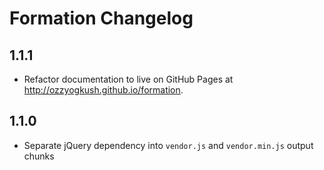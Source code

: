 # Formation Changelog

## 1.1.1

- Refactor documentation to live on GitHub Pages at http://ozzyogkush.github.io/formation.

## 1.1.0

- Separate jQuery dependency into `vendor.js` and `vendor.min.js` output chunks
